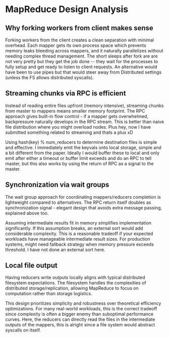 # MapReduce Design Analysis

## Why forking workers from client makes sense

Forking workers from the client creates a clean separation with minimal overhead. Each mapper gets its own process space which prevents memory leaks bleeding across mappers, and it naturally parallelizes without needing complex thread management. The short sleeps after fork are are not very pretty but they get the job done -- they wait for the processes to fully setup and get ready to listen to client requests. An alternative would have been to use pipes but that would steer away from Distributed settings (unless the FS allows distributed syscalls).

## Streaming chunks via RPC is efficient

Instead of reading entire files upfront (memory intensive), streaming chunks from master to mappers means smaller memory footprint. The RPC approach gives built-in flow control - if a mapper gets overwhelmed, backpressure naturally develops in the RPC stream. This is better than naive file distribution where you might overload nodes. Plus hey, now I have submitted something related to streaming and thats a plus xD

Using hash(key) % num_reducers to determine destination files is simple and effective. I immediately emit the keyvals onto local storage, simple and a bit different from the paper. Ideally I would buffer these to local and only emit after either a timeout or buffer limit exceeds and do an RPC to tell master, but this also works by using the return of RPC as a signal to the master.

## Synchronization via wait groups

The wait group approach for coordinating mappers/reducers completion is lightweight compared to alternatives. The RPC return itself doubles as synchronization signal - elegant design that avoids extra message passing, explained above too.

Assuming intermediate results fit in memory simplifies implementation significantly. If this assumption breaks, an external sort would add considerable complexity. This is a reasonable tradeoff if your expected workloads have manageable intermediate result sizes. For production systems, might need fallback strategy when memory pressure exceeds threshold. I have not done an external sort here.

## Local file output

Having reducers write outputs locally aligns with typical distributed filesystem expectations. The filesystem handles the complexities of distributed storage/replication, allowing MapReduce to focus on computation rather than storage logistics.

This design prioritizes simplicity and robustness over theoretical efficiency optimizations. For many real-world workloads, this is the correct tradeoff since complexity is often a bigger enemy than suboptimal performance curves. Here, the reducers can directly read the files in the intermediate outputs of the mappers, this is alright since  a file system would abstract syscalls on itself.

